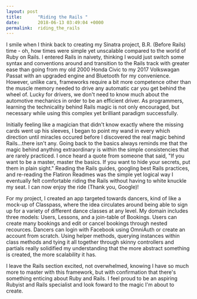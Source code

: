 ```yaml
---
layout: post
title:      "Riding the Rails "
date:       2018-06-13 03:49:04 +0000
permalink:  riding_the_rails
---
```



I smile when I think back to creating my Sinatra project, B.R. (Before Rails) time - oh, how times were simple yet unscalable compared to the world of Ruby on Rails. I entered Rails in naivety, thinking I would just switch some syntax and conventions around and transition to the Rails track with greater ease than going from my old 2000 Honda Civic to my 2017 Volkswagan Passat with an upgraded engine and Bluetooth for my convenience. However, unlike cars, frameworks require a bit more competence other than the muscle memory needed to drive any automatic car you get behind the wheel of. Lucky for drivers, we don't need to know much about the automotive mechanics in order to be an efficient driver. As programmers, learning the technicality behind Rails magic is not only encouraged, but necessary while using this complex yet brilliant paradigm successfully. 

Initially feeling like a magician that didn't know exactly where the missing cards went up his sleeves, I began to point my wand in every which direction until miracles occured before I discovered the real magic behind Rails...there isn't any. Going back to the basics always reminds me that the magic behind anything extraordinary is within the simple consistencies that are rarely practiced. I once heard a quote from someone that said, "If you want to be a master, master the basics. If you want to hide your secrets, put them in plain sight." Reading the Rails guides, googling best Rails practices, and re-reading the Flatiron Readmes was the simple yet logical way I eventually felt comfortable riding the Rails without having to white knuckle my seat. I can now enjoy the ride (Thank you, Google)! 

For my project, I created an app targeted towards dancers, kind of like a mock-up of Classpass, where the idea circulates around being able to sign up for a variety of different dance classes at any level. My domain includes three models: Users, Lessons, and a join-table of Bookings. Users can create many bookings and edit or cancel bookings through nested recources. Dancers can login with Facebook using OmniAuth or create an account from scratch. Using helper methods, querying instances within class methods and tying it all together through skinny controllers and partials really solidified my understanding that the more abstract something is created, the more scalability it has. 

I leave the Rails section excited, not overwhelmed, knowing I have so much more to master with this framework, but with confirmation that there's something enticing about Ruby and Rails. I feel proud to be an aspiring Rubyist and Rails specialist and look foward to the magic I'm about to create.  


